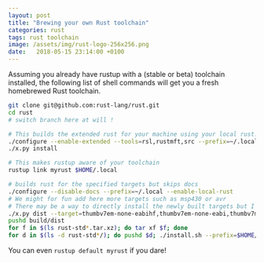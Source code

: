 ```yaml
---
layout: post
title: "Brewing your own Rust toolchain"
categories: rust
tags: rust toolchain
image: /assets/img/rust-logo-256x256.png
date:   2018-05-15 23:14:00 +0100
---
```

Assuming you already have rustup with a (stable or beta) toolchain installed, the
following list of shell commands will get you a fresh homebrewed Rust toolchain.

```sh
git clone git@github.com:rust-lang/rust.git
cd rust
# switch branch here at will !

# This builds the extended rust for your machine using your local rust.
./configure --enable-extended --tools=rsl,rustmft,src --prefix=~/.local --enable-local-rust
./x.py install

# This makes rustup aware of your toolchain
rustup link myrust $HOME/.local

# builds rust for the specified targets but skips docs
./configure --disable-docs --prefix=~/.local --enable-local-rust
# We might for fun add here more targets such as msp430 or avr
# There may be a way to directly install the newly built targets but I couldn't find it
./x.py dist --target=thumbv7em-none-eabihf,thumbv7em-none-eabi,thumbv7m-none-eabi,thumbv6m-none-eabi
pushd build/dist
for f in $(ls rust-std*.tar.xz); do tar xf $f; done
for d in $(ls -d rust-std*/); do pushd $d; ./install.sh --prefix=$HOME/.local; popd; done
```

You can even `rustup default myrust` if you dare!
